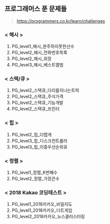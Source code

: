 ## 프로그래머스 푼 문제들
> https://programmers.co.kr/learn/challenges

### < 해시 >
1. PG_level1_해시_완주하지못한선수
2. PG_level2_해시_전화번호목록
3. PG_level2_해시_위장
4. PG_level3_해시_베스트앨범

### < 스택/큐 >
1. PG_level2_스택큐_다리를지나는트럭
2. PG_level2_스택큐_주식가격
3. PG_level2_스택큐_기능개발
4. PG_level2_스택큐_프린터

### < 힙 >
1. PG_level2_힙_더맵게
2. PG_level3_힙_디스크컨트롤러
3. PG_level3_힙_이중우선순위큐

### < 정렬 >
1. PG_level1_정렬_K번째수
2. PG_level2_정렬_가장큰수

### < 2018 Kakao 코딩테스트 >
1. PG_level1_2018카카오_비밀지도
2. PG_level1_2018카카오_다트게임
3. PG_level2_2018카카오_뉴스클러스터링

